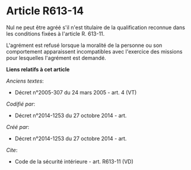 # Article R613-14

Nul ne peut être agréé s'il n'est titulaire de la qualification reconnue dans les conditions fixées à l'article R. 613-11. 

L'agrément est refusé lorsque la moralité de la personne ou son comportement apparaissent incompatibles avec l'exercice des
missions pour lesquelles l'agrément est demandé.

**Liens relatifs à cet article**

_Anciens textes_:

  - Décret n°2005-307 du 24 mars 2005 - art. 4 (VT)

_Codifié par_:

  - Décret n°2014-1253 du 27 octobre 2014 - art.

_Créé par_:

  - Décret n°2014-1253 du 27 octobre 2014 - art.

_Cite_:

  - Code de la sécurité intérieure - art. R613-11 (VD)

